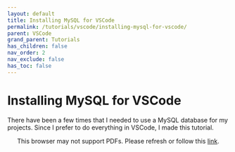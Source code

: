 ```yaml
---
layout: default
title: Installing MySQL for VSCode
permalink: /tutorials/vscode/installing-mysql-for-vscode/
parent: VSCode
grand_parent: Tutorials
has_children: false
nav_order: 2
nav_exclude: false
has_toc: false
---
```


# Installing MySQL for VSCode

There have been a few times that I needed to use a MySQL database for my projects. 
Since I prefer to do everything in VSCode, I made this tutorial.

<p align="center">
    <object data="https://drive.google.com/viewerng/viewer?embedded=true&url=https://raw.githubusercontent.com/sirpaulmcd/Software-Cheat-Sheets/master/VSCode/Installing-MySQL-For-VSCode.pdf" type="application/pdf" width="725px" height="725px">
        <p>
            This browser may not support PDFs. Please refresh or follow this
            <a href="https://drive.google.com/viewerng/viewer?embedded=true&url=https://raw.githubusercontent.com/sirpaulmcd/Software-Cheat-Sheets/master/VSCode/Installing-MySQL-For-VSCode.pdf">link</a>.
        </p>
    </object>
</p>
